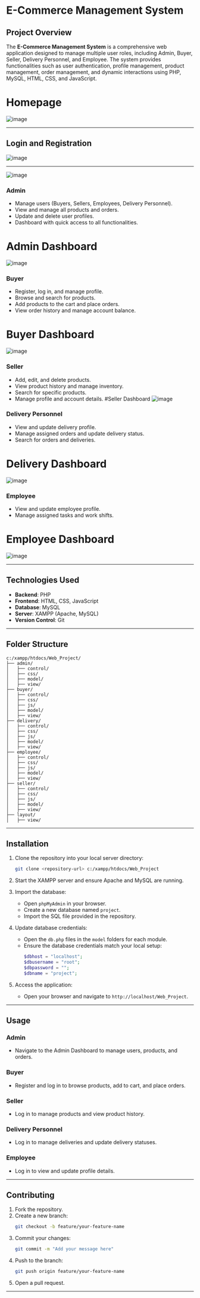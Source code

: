 # E-Commerce Management System

## Project Overview

The **E-Commerce Management System** is a comprehensive web application designed to manage multiple user roles, including Admin, Buyer, Seller, Delivery Personnel, and Employee. The system provides functionalities such as user authentication, profile management, product management, order management, and dynamic interactions using PHP, MySQL, HTML, CSS, and JavaScript.
# Homepage
![image](https://github.com/user-attachments/assets/2e4c744d-62ea-4f5e-adb6-217b550d4e33)

---

## Login and Registration
![image](https://github.com/user-attachments/assets/3bfc450a-3f82-46a6-8005-c57d53627bda)

---

![image](https://github.com/user-attachments/assets/2b43caf5-324c-4ac9-ac46-6e2c8b68e39c)


### Admin
- Manage users (Buyers, Sellers, Employees, Delivery Personnel).
- View and manage all products and orders.
- Update and delete user profiles.
- Dashboard with quick access to all functionalities.

# Admin Dashboard
![image](https://github.com/user-attachments/assets/46f17014-295e-4bb2-85ec-beb3d4332842)


### Buyer
- Register, log in, and manage profile.
- Browse and search for products.
- Add products to the cart and place orders.
- View order history and manage account balance.
# Buyer Dashboard
![image](https://github.com/user-attachments/assets/9ffe7379-84e2-4285-a0c0-f7b2d37563bb)

### Seller
- Add, edit, and delete products.
- View product history and manage inventory.
- Search for specific products.
- Manage profile and account details.
#Seller Dashboard
![image](https://github.com/user-attachments/assets/8831a503-3183-4f3b-a03c-a2415ee82180)


### Delivery Personnel
- View and update delivery profile.
- Manage assigned orders and update delivery status.
- Search for orders and deliveries.
# Delivery Dashboard
![image](https://github.com/user-attachments/assets/18d3942b-f703-49c8-84de-54200f89ac15)


### Employee
- View and update employee profile.
- Manage assigned tasks and work shifts.
# Employee Dashboard
![image](https://github.com/user-attachments/assets/8e83c5fe-4ee3-4713-9cc6-bb9803465bc1)


---

## Technologies Used

- **Backend**: PHP
- **Frontend**: HTML, CSS, JavaScript
- **Database**: MySQL
- **Server**: XAMPP (Apache, MySQL)
- **Version Control**: Git

---

## Folder Structure

```
c:/xampp/htdocs/Web_Project/
├── admin/
│   ├── control/
│   ├── css/
│   ├── model/
│   ├── view/
├── buyer/
│   ├── control/
│   ├── css/
│   ├── js/
│   ├── model/
│   ├── view/
├── delivery/
│   ├── control/
│   ├── css/
│   ├── js/
│   ├── model/
│   ├── view/
├── employee/
│   ├── control/
│   ├── css/
│   ├── js/
│   ├── model/
│   ├── view/
├── seller/
│   ├── control/
│   ├── css/
│   ├── js/
│   ├── model/
│   ├── view/
├── layout/
│   ├── view/
```

---

## Installation

1. Clone the repository into your local server directory:
   ```bash
   git clone <repository-url> c:/xampp/htdocs/Web_Project
   ```

2. Start the XAMPP server and ensure Apache and MySQL are running.

3. Import the database:
   - Open `phpMyAdmin` in your browser.
   - Create a new database named `project`.
   - Import the SQL file provided in the repository.

4. Update database credentials:
   - Open the `db.php` files in the `model` folders for each module.
   - Ensure the database credentials match your local setup:
     ```php
     $dbhost = "localhost";
     $dbusername = "root";
     $dbpassword = "";
     $dbname = "project";
     ```

5. Access the application:
   - Open your browser and navigate to `http://localhost/Web_Project`.

---

## Usage

### Admin
- Navigate to the Admin Dashboard to manage users, products, and orders.

### Buyer
- Register and log in to browse products, add to cart, and place orders.

### Seller
- Log in to manage products and view product history.

### Delivery Personnel
- Log in to manage deliveries and update delivery statuses.

### Employee
- Log in to view and update profile details.

---

## Contributing

1. Fork the repository.
2. Create a new branch:
   ```bash
   git checkout -b feature/your-feature-name
   ```
3. Commit your changes:
   ```bash
   git commit -m "Add your message here"
   ```
4. Push to the branch:
   ```bash
   git push origin feature/your-feature-name
   ```
5. Open a pull request.

---

